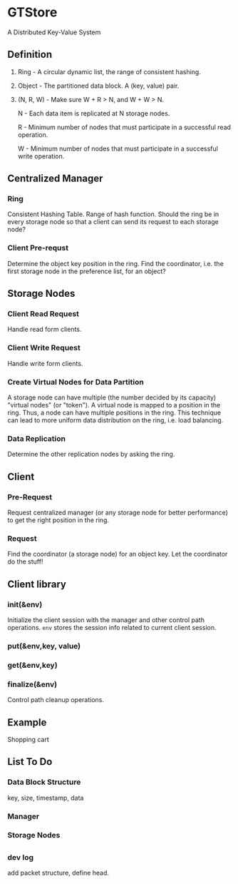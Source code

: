 # GTStore
A Distributed Key-Value System


## Definition
1. Ring - A circular dynamic list, the range of consistent hashing.

2. Object - The partitioned data block. A (key, value) pair.

3. (N, R, W) - Make sure W + R > N, and W + W > N.

   N - Each data item is replicated at N storage nodes.

   R - Minimum number of nodes that must participate in a successful read operation.

   W - Minimum number of nodes that must participate in a successful write operation.


## Centralized Manager
### Ring
Consistent Hashing Table.
Range of hash function.
Should the ring be in every storage node so that a client can send its request to each storage node?

### Client Pre-requst
Determine the object key position in the ring.
Find the coordinator, i.e. the first storage node in the preference list, for an object?


## Storage Nodes
### Client Read Request
Handle read form clients.

### Client Write Request
Handle write form clients.

### Create Virtual Nodes for Data Partition
A storage node can have multiple (the number decided by its capacity) "virtual nodes" (or "token"). A virtual node is mapped to a position in the ring. Thus, a node can have multiple positions in the ring. This technique can lead to more uniform data distribution on the ring, i.e. load balancing.

### Data Replication
Determine the other replication nodes by asking the ring.


## Client
### Pre-Request
Request centralized manager (or any storage node for better performance) to get the right position in the ring.

### Request
Find the coordinator (a storage node) for an object key. Let the coordinator do the stuff!


## Client library
### init(&env)
Initialize the client session with the manager and other control path operations. `env` stores the session info related to current client session.

### put(&env,key, value)
### get(&env,key)
### finalize(&env) 
Control path cleanup operations.

## Example
Shopping cart


## List To Do

### Data Block Structure
key, size, timestamp, data

### Manager

### Storage Nodes

##
### dev log
add packet structure, define head.
